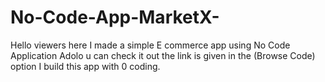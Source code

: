 # No-Code-App-MarketX-
Hello viewers here I made a simple E commerce app using No Code Application Adolo u can check it out the link is given in the (Browse Code) option I build this app with 0 coding.